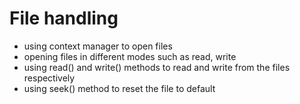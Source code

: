 # File handling
- using context manager to open files
- opening files in different modes such as read, write
- using read() and write() methods to read and write from the files respectively
- using seek() method to reset the file to default

